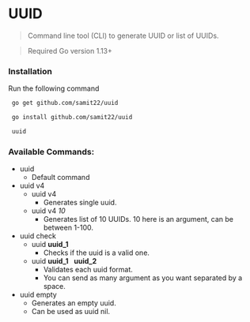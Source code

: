 # UUID

> Command line tool (CLI) to generate UUID or list of UUIDs.

> Required Go version 1.13+

### Installation
Run the following command
```bash
 go get github.com/samit22/uuid

 go install github.com/samit22/uuid

 uuid
 ```

### Available Commands:
 - uuid
    - Default command
 - uuid v4
    - uuid v4
        - Generates single uuid.
    -  uuid v4 <i>10</i>
        - Generates list of 10 UUIDs. 10 here is an argument, can be between 1-100.
 - uuid check
    - uuid <b> uuid_1 </b>
        - Checks if the uuid is a valid one.
    - uuid <b> uuid_1 </b> &nbsp; <b>uuid_2 </b>
        - Validates each uuid format.
        - You can send as many argument as you want separated by a space.
 - uuid empty
    - Generates an empty uuid.
    - Can be used as uuid nil.
